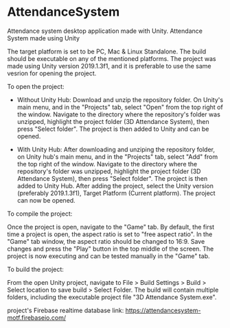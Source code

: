 # AttendanceSystem
Attendance system desktop application made with Unity.
Attendance System made using Unity

The target platform is set to be PC, Mac & Linux Standalone. The build should be executable on any of the mentioned platforms. 
The project was made using Unity version 2019.1.3f1, and it is preferable to use the same vesrion for opening the project.

To open the project: 

- Without Unity Hub: Download and unzip the repository folder. On Unity's main menu, and in the "Projects" tab, select "Open" from the top right of the window. Navigate to the directory where the repository's folder was unzipped, highlight the project folder (3D Attendance System), then press "Select folder". The project is then added to Unity and can be opened. 

- With Unity Hub: After downloading and unziping the repository folder, on Unity hub's main menu, and in the "Projects" tab, select "Add" from the top right of the window. Navigate to the directory where the repository's folder was unzipped, highlight the project folder (3D Attendance System), then press "Select folder". The project is then added to Unity Hub. After adding the project, select the Unity version (preferably 2019.1.3f1), Target Platform (Current platform). The project can now be opened. 

To compile the project:

Once the project is open, navigate to the "Game" tab. By default, the first time a project is open, the aspect ratio is set to "free aspect ratio". In the "Game" tab window, the aspect ratio should be changed to 16:9. Save changes and press the "Play" button in the top middle of the screen. The project is now executing and can be tested manually in the "Game" tab.

To build the project:

From the open Unity project, navigate to File > Build Settings > Build > Select location to save build > Select Folder. The build will contain multiple folders, including the executable project file "3D Attendance System.exe". 

project's Firebase realtime database link: https://attendancesystem-motf.firebaseio.com/

